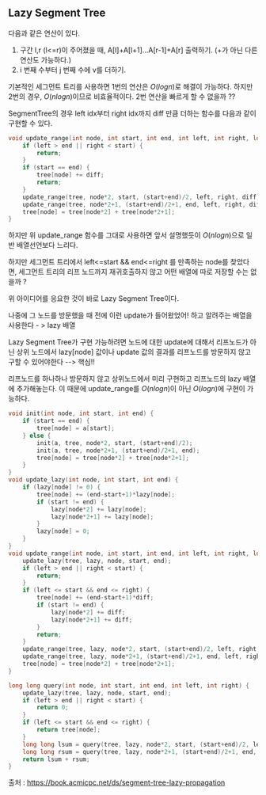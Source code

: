 ## Lazy Segment Tree
다음과 같은 연산이 있다. 

1. 구간 l,r (l<=r)이 주어졌을 때, A[l]+A[l+1]...A[r-1]+A[r] 출력하기. (+가 아닌 다른 연산도 가능하다.)
2. i 번째 수부터 j 번째 수에 v를 더하기.

기본적인 세그먼트 트리를 사용하면 1번의 연산은 ${O(logn)}$로 해결이 가능하다.
하지만 2번의 경우, ${O(nlogn)}$이므로 비효율적이다. 
2번 연산을 빠르게 할 수 없을까 ?? 

SegmentTree의 경우 left idx부터 right idx까지 diff 만큼 더하는 함수를 다음과 같이 구현할 수 있다. 
```c++
void update_range(int node, int start, int end, int left, int right, long long diff) {
    if (left > end || right < start) {
        return;
    }
    if (start == end) {
        tree[node] += diff;
        return;
    }
    update_range(tree, node*2, start, (start+end)/2, left, right, diff);
    update_range(tree, node*2+1, (start+end)/2+1, end, left, right, diff);
    tree[node] = tree[node*2] + tree[node*2+1];
}

```
하지만 위 update_range 함수를 그대로 사용하면 앞서 설명했듯이 ${O(nlogn)}$으로 일반 배열선언보다 느리다.

하지만 세그먼트 트리에서 left<=start && end<=right 를 만족하는 node를 찾았다면, 세그먼트 트리의 리프 노드까지 재귀호출하지 않고 어떤 배열에 따로 저장할 수는 없을까 ? 

위 아이디어를 응요한 것이 바로 Lazy Segment Tree이다.

나중에 그 노드를 방문했을 때 전에 이런 update가 들어왔었어! 하고 알려주는 배열을 사용한다 - > lazy 배열

Lazy Segment Tree가 구현 가능하려면 노드에 대한 update에 대해서 리프노드가 아닌 상위 노드에서 lazy[node] 값이나 update 값의 결과를 리프노드를 방문하지 않고 구할 수 있어야한다 --> 핵심!!

리프노드를 하나하나 방문하지 않고 상위노드에서 미리 구현하고 리프노드의 lazy 배열에 추가해놓는다. 이 때문에 update_range를 ${O(nlogn)}$이 아닌 ${O(logn)}$에 구현이 가능하다. 

```c++
void init(int node, int start, int end) {
    if (start == end) {
        tree[node] = a[start];
    } else {
        init(a, tree, node*2, start, (start+end)/2);
        init(a, tree, node*2+1, (start+end)/2+1, end);
        tree[node] = tree[node*2] + tree[node*2+1];
    }
}
void update_lazy(int node, int start, int end) {
    if (lazy[node] != 0) {
        tree[node] += (end-start+1)*lazy[node];
        if (start != end) {
            lazy[node*2] += lazy[node];
            lazy[node*2+1] += lazy[node];
        }
        lazy[node] = 0;
    }
}
void update_range(int node, int start, int end, int left, int right, long long diff) {
    update_lazy(tree, lazy, node, start, end);
    if (left > end || right < start) {
        return;
    }
    if (left <= start && end <= right) {
        tree[node] += (end-start+1)*diff;
        if (start != end) {
            lazy[node*2] += diff;
            lazy[node*2+1] += diff;
        }
        return;
    }
    update_range(tree, lazy, node*2, start, (start+end)/2, left, right, diff);
    update_range(tree, lazy, node*2+1, (start+end)/2+1, end, left, right, diff);
    tree[node] = tree[node*2] + tree[node*2+1];
}

long long query(int node, int start, int end, int left, int right) {
    update_lazy(tree, lazy, node, start, end);
    if (left > end || right < start) {
        return 0;
    }
    if (left <= start && end <= right) {
        return tree[node];
    }
    long long lsum = query(tree, lazy, node*2, start, (start+end)/2, left, right);
    long long rsum = query(tree, lazy, node*2+1, (start+end)/2+1, end, left, right);
    return lsum + rsum;
}
```

출처 : https://book.acmicpc.net/ds/segment-tree-lazy-propagation
